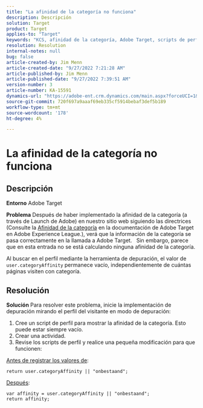 ```yaml
---
title: "La afinidad de la categoría no funciona"
description: Descripción
solution: Target
product: Target
applies-to: "Target"
keywords: "KCS, afinidad de la categoría, Adobe Target, scripts de perfil, user.categoryAffinity"
resolution: Resolution
internal-notes: null
bug: false
article-created-by: Jim Menn
article-created-date: "9/27/2022 7:21:28 AM"
article-published-by: Jim Menn
article-published-date: "9/27/2022 7:39:51 AM"
version-number: 3
article-number: KA-15591
dynamics-url: "https://adobe-ent.crm.dynamics.com/main.aspx?forceUCI=1&pagetype=entityrecord&etn=knowledgearticle&id=05ff4dfb-343e-ed11-9db1-0022480866ad"
source-git-commit: 720f697a9aaaf69eb335cf5914bebaf3def5b189
workflow-type: tm+mt
source-wordcount: '178'
ht-degree: 4%

---
```


# La afinidad de la categoría no funciona

## Descripción


<b>Entorno</b>
Adobe Target

<b>Problema</b>
Después de haber implementado la afinidad de la categoría (a través de Launch de Adobe) en nuestro sitio web siguiendo las directrices (Consulte la [Afinidad de la categoría](https://docs.adobe.com/content/help/en/target/using/audiences/visitor-profiles/category-affinity.html "Haga clic en el siguiente enlace https://docs.adobe.com/content/help/en/target/using/audiences/visitor-profiles/category-affinity.html") en la documentación de Adobe Target en Adobe Experience League.), verá que la información de la categoría se pasa correctamente en la llamada a Adobe Target.
 
Sin embargo, parece que en esta entrada no se está calculando ninguna afinidad de la categoría.

Al buscar en el perfil mediante la herramienta de depuración, el valor de `user.categoryAffinity` permanece vacío, independientemente de cuántas páginas visiten con categoría.


## Resolución


<b>Solución</b>
Para resolver este problema, inicie la implementación de depuración mirando el perfil del visitante en modo de depuración:

1. Cree un script de perfil para mostrar la afinidad de la categoría. Esto puede estar siempre vacío.
2. Crear una actividad.
3. Revise los scripts de perfil y realice una pequeña modificación para que funcionen:


<u>Antes de registrar los valores de</u>:


```
return user.categoryAffinity || "onbestaand";
```


<u>Después</u>:


```
var affinity = user.categoryAffinity || "onbestaand";
return affinity;
```

